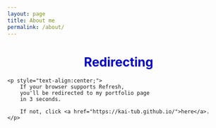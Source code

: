 ```yaml
---
layout: page
title: About me
permalink: /about/
---
```


<head>  
    <title>HTML Redirect</title>  
    <meta http-equiv="refresh"
        content="3; url = https://kai-tub.github.io/" />  
</head>  
  
<body>  
    <h1 style="text-align:center;color:#0000CD;">  
         Redirecting
    </h1> 
      
    <p style="text-align:center;">  
        If your browser supports Refresh,  
        you'll be redirected to my portfolio page
        in 3 seconds.

        If not, click <a href="https://kai-tub.github.io/">here</a>.  
    </p>  
</body> 
